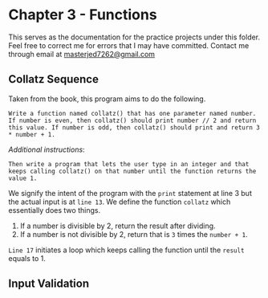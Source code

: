 # Chapter 3 - Functions

This serves as the documentation for the practice projects under this folder. Feel free to correct me for errors that I may have committed. Contact me through email at masterjed7262@gmail.com

## Collatz Sequence

Taken from the book, this program aims to do the following.

`Write a function named collatz() that has one parameter named number. If number is even, then collatz() should print number // 2 and return this value. If number is odd, then collatz() should print and return 3 * number + 1.`

_Additional instructions_:

`Then write a program that lets the user type in an integer and that keeps calling collatz() on that number until the function returns the value 1.`

We signify the intent of the program with the `print` statement at line 3 but the actual input is at `line 13`. We define the function `collatz` which essentially does two things.

1. If a number is divisible by 2, return the result after dividing.
2. If a number is not divisible by 2, return that is `3` times the `number + 1`.

`Line 17` initiates a loop which keeps calling the function until the `result` equals to 1.

## Input Validation
